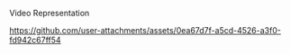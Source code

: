 Video Representation


https://github.com/user-attachments/assets/0ea67d7f-a5cd-4526-a3f0-fd942c67ff54

